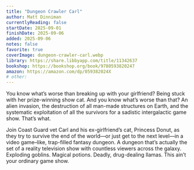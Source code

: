 ```yaml
---
title: "Dungeon Crawler Carl"
author: Matt Dinniman
currentlyReading: false
startDate: 2025-09-01
finishDate: 2025-09-06
added: 2025-09-06
notes: false
favorite: true
coverImage: dungeon-crawler-carl.webp
library: https://share.libbyapp.com/title/11342637
bookshop: https://bookshop.org/book/9780593820247
amazon: https://amazon.com/dp/059382024X
# other: 
---
```


You know what’s worse than breaking up with your girlfriend? Being stuck with her prize-winning show cat. And you know what’s worse than that? An alien invasion, the destruction of all man-made structures on Earth, and the systematic exploitation of all the survivors for a sadistic intergalactic game show. That’s what.  

Join Coast Guard vet Carl and his ex-girlfriend’s cat, Princess Donut, as they try to survive the end of the world—or just get to the next level—in a video game–like, trap-filled fantasy dungeon. A dungeon that’s actually the set of a reality television show with countless viewers across the galaxy. Exploding goblins. Magical potions. Deadly, drug-dealing llamas. This ain’t your ordinary game show.  